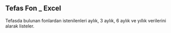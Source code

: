 ## Tefas Fon _ Excel  
Tefasda bulunan fonlardan istenilenleri aylık, 3 aylık, 6 aylık ve yıllık verilerini alarak listeler.

